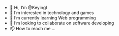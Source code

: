 - 👋 Hi, I’m @Keyingl
- 👀 I’m interested in technology and games
- 🌱 I’m currently learning Web programming
- 💞️ I’m looking to collaborate on software developing
- 📫 How to reach me ...

<!---
Keyingl/Keyingl is a ✨ special ✨ repository because its `README.md` (this file) appears on your GitHub profile.
You can click the Preview link to take a look at your changes.
--->
